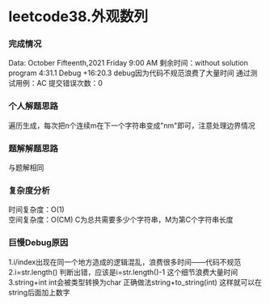 # leetcode38.外观数列

### 完成情况
Data: October Fifteenth,2021 Friday 9:00 AM
剩余时间：without solution program 4:31.1 Debug +16:20.3 debug因为代码不规范浪费了大量时间
通过测试用例：AC
提交错误次数：0

### 个人解题思路
遍历生成，每次把n个连续m在下一个字符串变成"nm"即可，注意处理边界情况

### 题解解题思路
与题解相同

### 复杂度分析
时间复杂度：O(1)  
空间复杂度：O(CM) C为总共需要多少个字符串，M为第C个字符串长度

###  巨慢Debug原因
1.i/index出现在同一个地方造成的逻辑混乱，浪费很多时间——代码不规范
2.i=str.length() 判断出错，应该是i=str.length()-1 这个细节浪费大量时间
3.string+int int会被类型转换为char 正确做法string+to_string(int)
这样就可以在string后面加上数字
